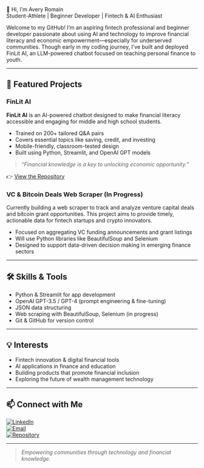 👋 Hi, I'm Avery Romain  
Student-Athlete | Beginner Developer | Fintech & AI Enthusiast  

Welcome to my GitHub! I’m an aspiring fintech professional and beginner developer passionate about using AI and technology to improve financial literacy and economic empowerment—especially for underserved communities. Though early in my coding journey, I’ve built and deployed FinLit AI, an LLM-powered chatbot focused on teaching personal finance to youth.

---

## 🧠 Featured Projects

### FinLit AI  
**FinLit AI** is an AI-powered chatbot designed to make financial literacy accessible and engaging for middle and high school students.

- Trained on 200+ tailored Q&A pairs  
- Covers essential topics like saving, credit, and investing  
- Mobile-friendly, classroom-tested design  
- Built using Python, Streamlit, and OpenAI GPT models  

> _“Financial knowledge is a key to unlocking economic opportunity.”_

👉 [View the Repository](https://github.com/aromain222/FinLitLLM)

### VC & Bitcoin Deals Web Scraper (In Progress)  
Currently building a web scraper to track and analyze venture capital deals and bitcoin grant opportunities. This project aims to provide timely, actionable data for fintech startups and crypto innovators.

- Focused on aggregating VC funding announcements and grant listings  
- Will use Python libraries like BeautifulSoup and Selenium  
- Designed to support data-driven decision making in emerging finance sectors  

---

## 🛠️ Skills & Tools

- Python & Streamlit for app development  
- OpenAI GPT-3.5 / GPT-4 (prompt engineering & fine-tuning)  
- JSON data structuring  
- Web scraping with BeautifulSoup, Selenium (in progress)  
- Git & GitHub for version control  

---

## 💡 Interests

- Fintech innovation & digital financial tools  
- AI applications in finance and education  
- Building products that promote financial inclusion  
- Exploring the future of wealth management technology  

---

## 📫 Connect with Me

[![LinkedIn](https://img.shields.io/badge/LinkedIn-0077B5?style=for-the-badge&logo=linkedin&logoColor=white)](https://www.linkedin.com/in/avery-romain/)  
[![Email](https://img.shields.io/badge/Email-D14836?style=for-the-badge&logo=gmail&logoColor=white)](mailto:Kingromain23@gmail.com)  
[![Repository](https://img.shields.io/badge/FinLitLLM-000000?style=for-the-badge&logo=github&logoColor=white)](https://github.com/aromain222/FinLitLLM)

---

> _Empowering communities through technology and financial knowledge._


